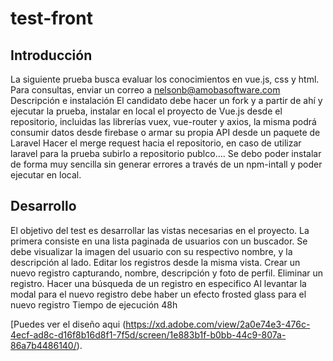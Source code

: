 # test-front

## Introducción
La siguiente prueba busca evaluar los conocimientos en vue.js, css y html. Para consultas, enviar un correo a nelsonb@amobasoftware.com
Descripción e instalación
El candidato debe hacer un fork y a partir de ahí y ejecutar la prueba, instalar en local el proyecto de Vue.js  desde el repositorio, incluidas las librerías vuex,  vue-router y axios,  la misma podrá consumir datos desde firebase o armar su propia API desde un paquete de Laravel 
Hacer el merge request hacia el repositorio, en caso de utilizar laravel para la prueba subirlo a repositorio publco…. 
Se debo poder instalar de forma muy sencilla sin generar errores a través de un npm-intall y poder ejecutar en local.

## Desarrollo
El objetivo del test es desarrollar las vistas necesarias en el proyecto.
La primera consiste en una lista paginada de usuarios con un buscador. Se debe visualizar la imagen del usuario con su respectivo nombre, y la descripción al lado.
Editar los registros desde la misma vista.
Crear  un nuevo registro capturando, nombre, descripción y foto de perfil.
Eliminar  un registro.
Hacer una búsqueda de un registro en especifico 
Al levantar la modal para el nuevo registro debe haber un efecto frosted glass  para el nuevo registro
Tiempo de ejecución 48h 

 [Puedes ver el diseño aqui (https://xd.adobe.com/view/2a0e74e3-476c-4ecf-ad8c-d16f8b16d8f1-7f5d/screen/1e883b1f-b0bb-44c9-807a-86a7b4486140/).

